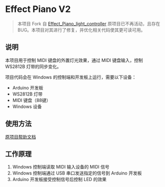 # Effect Piano V2

> 本项目 Fork 自 [Effect_Piano_light_controller](https://github.com/esun-z/Effect_Piano_light_controller)
> 原项目已不再活动，且存在 BUG。本项目对其进行了修复，并优化相关代码使其更可读可用。

## 说明

本项目用于控制 MIDI 键盘的外置灯光效果，通过 MIDI 键盘输入，控制 WS2812B 灯带的同步变化。

项目代码会在 Windows 的控制端和开发板上运行，需要以下设备：

- Arduino 开发板
- WS2812B 灯带
- MIDI 键盘（88键）
- Windows 设备

## 使用方法

[原项目帮助文档](https://www.bilibili.com/read/cv6327363)
  
## 工作原理

1. Windows 控制端读取 MIDI 输入设备的 MIDI 信号
2. Windows 控制端通过 USB 串口发送指定的信号到 Arduino 开发板
3. Arduino 开发板接受控制信号后控制 LED 的效果

